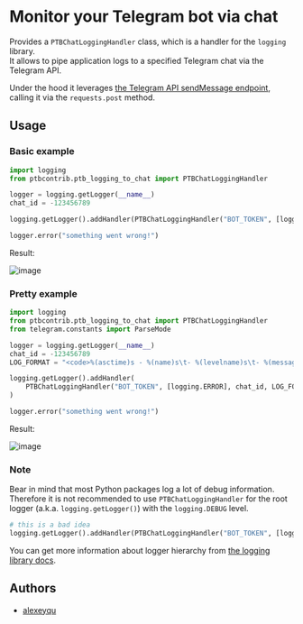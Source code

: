 # Monitor your Telegram bot via chat

Provides a `PTBChatLoggingHandler` class, which is a handler for the `logging` library. <br>
It allows to pipe application logs to a specified Telegram chat via the Telegram API.

Under the hood it leverages [the Telegram API sendMessage endpoint](https://core.telegram.org/method/messages.sendMessage), calling it via the `requests.post` method.

## Usage

### Basic example

```python
import logging
from ptbcontrib.ptb_logging_to_chat import PTBChatLoggingHandler

logger = logging.getLogger(__name__)
chat_id = -123456789

logging.getLogger().addHandler(PTBChatLoggingHandler("BOT_TOKEN", [logging.ERROR], chat_id))

logger.error("something went wrong!")
```

Result:

![image](https://github.com/alexeyqu/ptbcontrib/assets/7394728/fae832a4-072d-4756-9525-eb97886b205c)


### Pretty example

```python
import logging
from ptbcontrib.ptb_logging_to_chat import PTBChatLoggingHandler
from telegram.constants import ParseMode

logger = logging.getLogger(__name__)
chat_id = -123456789
LOG_FORMAT = "<code>%(asctime)s - %(name)s\t- %(levelname)s\t- %(message)s</code>"

logging.getLogger().addHandler(
    PTBChatLoggingHandler("BOT_TOKEN", [logging.ERROR], chat_id, LOG_FORMAT, parse_mode=ParseMode.HTML)
)

logger.error("something went wrong!")
```

Result:

![image](https://github.com/alexeyqu/ptbcontrib/assets/7394728/59ca52bf-277a-4a4a-a8cb-5567fafc72e0)


### Note

Bear in mind that most Python packages log a lot of debug information.
Therefore it is not recommended to use `PTBChatLoggingHandler` for the root logger (a.k.a. `logging.getLogger()`) with the `logging.DEBUG` level.

```python
# this is a bad idea
logging.getLogger().addHandler(PTBChatLoggingHandler("BOT_TOKEN", [logging.DEBUG], chat_id))
```

You can get more information about logger hierarchy from [the logging library docs](https://docs.python.org/3/library/logging.html#logger-objects).

## Authors

*   [alexeyqu](https://github.com/alexeyqu)
